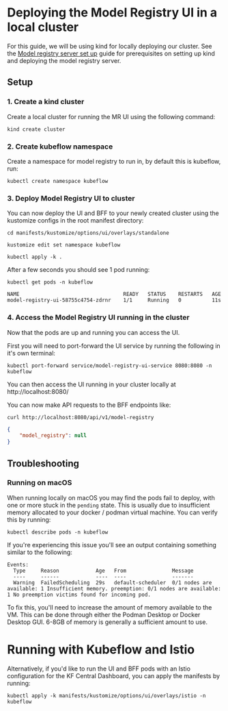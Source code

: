 [Model registry server set up]: ../../bff/docs/dev-guide.md

# Deploying the Model Registry UI in a local cluster

For this guide, we will be using kind for locally deploying our cluster. See
the [Model registry server set up] guide for prerequisites on setting up kind 
and deploying the model registry server.

## Setup

### 1. Create a kind cluster

Create a local cluster for running the MR UI using the following command:

```shell
kind create cluster
```

### 2. Create kubeflow namespace

Create a namespace for model registry to run in, by default this is kubeflow, run:

```shell
kubectl create namespace kubeflow
```

### 3. Deploy Model Registry UI to cluster

You can now deploy the UI and BFF to your newly created cluster using the kustomize configs in the root manifest directory:
```shell
cd manifests/kustomize/options/ui/overlays/standalone
```
```shell
kustomize edit set namespace kubeflow
```
```shell
kubectl apply -k .
```

After a few seconds you should see 1 pod running:

```shell
kubectl get pods -n kubeflow
```

```shell
NAME                                  READY   STATUS    RESTARTS   AGE
model-registry-ui-58755c4754-zdrnr    1/1     Running   0          11s
```

### 4. Access the Model Registry UI running in the cluster

Now that the pods are up and running you can access the UI.

First you will need to port-forward the UI service by running the following in it's own terminal:

```shell
kubectl port-forward service/model-registry-ui-service 8080:8080 -n kubeflow
```

You can then access the UI running in your cluster locally at http://localhost:8080/

You can now make API requests to the BFF endpoints like:

```shell
curl http://localhost:8080/api/v1/model-registry
```

```json
{
    "model_registry": null
}
```

## Troubleshooting

### Running on macOS

When running locally on macOS you may find the pods fail to deploy, with one or more stuck in the `pending` state. This is usually due to insufficient memory allocated to your docker / podman virtual machine. You can verify this by running:

```shell
kubectl describe pods -n kubeflow
```

If you're experiencing this issue you'll see an output containing something similar to the following:

```shell
Events:
  Type     Reason            Age   From               Message
  ----     ------            ----  ----               -------
  Warning  FailedScheduling  29s   default-scheduler  0/1 nodes are available: 1 Insufficient memory. preemption: 0/1 nodes are available: 1 No preemption victims found for incoming pod.
```

To fix this, you'll need to increase the amount of memory available to the VM. This can be done through either the Podman Desktop or Docker Desktop GUI. 6-8GB of memory is generally a sufficient amount to use.

# Running with Kubeflow and Istio

Alternatively, if you'd like to run the UI and BFF pods with an Istio configuration for the KF Central Dashboard, you can apply the manifests by running:

```shell
kubectl apply -k manifests/kustomize/options/ui/overlays/istio -n kubeflow
```
